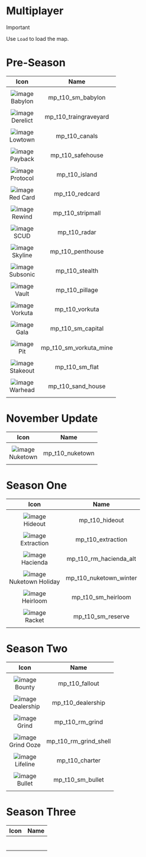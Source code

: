 # Multiplayer 



> [!IMPORTANT]
> 
> Use `Load` to load the map.
>

# Pre-Season

| Icon | Name | 
| :--: | :--: | 
| | | | | 
![image](https://github.com/user-attachments/assets/462fe477-1d08-403c-bbbd-bdb667c336f1)<br> Babylon | mp_t10_sm_babylon | 
| | | | | 
 ![image](https://github.com/user-attachments/assets/a8906917-cb58-4992-b4fb-e6816febb2e4)<br> Derelict | mp_t10_traingraveyard| 
| | | | | 
 ![image](https://github.com/user-attachments/assets/bbfaabe3-074b-4a14-90d9-d5689bb2d7ca)<br> Lowtown  | mp_t10_canals | 
| | | | | 
![image](https://github.com/user-attachments/assets/02bb4de5-0d11-4f05-9796-af641b808d80)<br> Payback  | mp_t10_safehouse | 
| | | | | 
![image](https://github.com/user-attachments/assets/8eae64ca-8190-4c14-8d46-f312565f5b5b)<br> Protocol | mp_t10_island | 
| | | | | 
![image](https://github.com/user-attachments/assets/9c53dd57-1611-4551-83bd-3bdd297d8c9c)<br> Red Card | mp_t10_redcard | 
| | | | | 
![image](https://github.com/user-attachments/assets/3a44ec79-9056-4b43-b41e-6a8131ba7140)<br> Rewind  | mp_t10_stripmall | 
| | | | | 
![image](https://github.com/user-attachments/assets/3a30bd56-61ff-466c-8f19-b42e76f6915f)<br> SCUD | mp_t10_radar | 
| | | | | 
![image](https://github.com/user-attachments/assets/a1e1a698-e05e-46bf-be1a-02dbadb6d5cb)<br> Skyline | mp_t10_penthouse | 
| | | | | 
![image](https://github.com/user-attachments/assets/dae91a79-6be1-4c45-876d-3affa9138ea5)<br> Subsonic | mp_t10_stealth | 
| | | | | 
![image](https://github.com/user-attachments/assets/41fa6edb-1de7-4223-8d7b-93ab1f09f3bb)<br> Vault | mp_t10_pillage | 
| | | | | 
![image](https://github.com/user-attachments/assets/a0f59769-8e99-4272-bb1d-4ae91297663f)<br> Vorkuta | mp_t10_vorkuta | 
| | | | | 
![image](https://github.com/user-attachments/assets/5989537f-45f9-4ffe-b02c-e41f65f97570)<br> Gala | mp_t10_sm_capital | 
| | | | | 
![image](https://github.com/user-attachments/assets/204dbf0a-2864-4daa-b7b1-8df3c270dea7)<br> Pit | mp_t10_sm_vorkuta_mine | 
| | | | | 
![image](https://github.com/user-attachments/assets/b8a10798-8b34-421d-95d5-e87fa67eced4)<br> Stakeout | mp_t10_sm_flat | 
| | | | | 
![image](https://github.com/user-attachments/assets/58a6c501-0104-4b3d-ad40-fb854977033f)<br> Warhead | mp_t10_sand_house | 
| | | | | 



# November Update

| Icon | Name | 
| :--: | :--: | 
| | | | | 
![image](https://github.com/user-attachments/assets/a0e67a6a-c63d-43aa-9cb5-ccd986a4a4eb)<br> Nuketown | mp_t10_nuketown | 
| | | | | 



# Season One

| Icon | Name | 
| :--: | :--: | 
| | | | | 
![image](https://github.com/user-attachments/assets/b8ad0af0-ce70-4bd0-b216-b5fbc9c9ed99)<br> Hideout | mp_t10_hideout | 
| | | | | 
![image](https://github.com/user-attachments/assets/04de4729-7832-4adb-8504-c38e2c57f104)<br> Extraction | mp_t10_extraction | 
| | | | | 
![image](https://github.com/user-attachments/assets/4beb87a6-9f5a-4f7e-8875-4477bb1d2f84)<br> Hacienda | mp_t10_rm_hacienda_alt | 
| | | | | 
![image](https://github.com/user-attachments/assets/4f093079-5294-4679-94e9-a113279bf421)<br> Nuketown Holiday | mp_t10_nuketown_winter | 
| | | | | 
![image](https://github.com/user-attachments/assets/f1596f0c-636f-497a-87a5-d4333cb9315a)<br> Heirloom | mp_t10_sm_heirloom | 
| | | | | 
![image](https://github.com/user-attachments/assets/8bf3bac4-ae61-4522-99cf-eef84badc7ce)<br> Racket | mp_t10_sm_reserve | 
| | | | | 



# Season Two 

| Icon | Name | 
| :--: | :--: | 
| | | | | 
![image](https://github.com/user-attachments/assets/8fac9846-d016-4cf5-8971-4d133688cdeb)<br> Bounty | mp_t10_fallout | 
| | | | | 
![image](https://github.com/user-attachments/assets/54097e62-c284-45fc-abd2-cc1f8cf5b942)<br> Dealership | mp_t10_dealership | 
| | | | | 
![image](https://github.com/user-attachments/assets/07aaa51f-0a73-4638-a262-c315e76c13b0)<br> Grind | mp_t10_rm_grind | 
| | | | | 
![image](https://github.com/user-attachments/assets/087b3985-f557-4244-a646-04e343b38c18)<br> Grind Ooze | mp_t10_rm_grind_shell | 
| | | | | 
![image](https://github.com/user-attachments/assets/66752b73-0d15-4ba6-8ef4-60a96e9d77ad)<br> Lifeline | mp_t10_charter | 
| | | | | 
![image](https://github.com/user-attachments/assets/72518621-b24c-4502-aee3-d10724b7f94b)<br> Bullet | mp_t10_sm_bullet | 
| | | | | 



# Season Three


| Icon | Name | 
| :--: | :--: | 
| | | | | 
 <br>  | | 
| | | | | 







